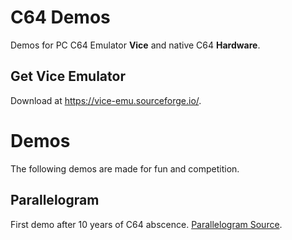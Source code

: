 # C64 Demos
Demos for PC C64 Emulator **Vice** and native C64 **Hardware**.

## Get Vice Emulator
Download at https://vice-emu.sourceforge.io/.

# Demos
The following demos are made for fun and competition.

## Parallelogram
First demo after 10 years of C64 abscence.
[Parallelogram Source](/demos/parallelogram/).
